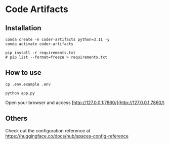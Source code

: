 # Code Artifacts

## Installation

```
conda create -n coder-artifacts python=3.11 -y
conda activate coder-artifacts
```

```
pip install -r requirements.txt
# pip list --format=freeze > requirements.txt
```

## How to use

```
cp .env.example .env
```

```
python app.py
```

Open your browser and access [http://127.0.0.1:7860/](http://127.0.0.1:7860/)

## Others

Check out the configuration reference at https://huggingface.co/docs/hub/spaces-config-reference
